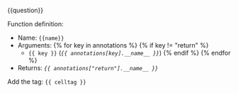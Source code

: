 {{question}}

Function definition: 

- Name: `{{name}}`
- Arguments:
{% for key in annotations %}
{% if key != "return" %}
  - `{{ key }}` (*`{{ annotations[key].__name__ }}`*)
{% endif %}
{% endfor %}
- Returns:  *`{{ annotations["return"].__name__ }}`*

Add the tag: `{{ celltag }}`
